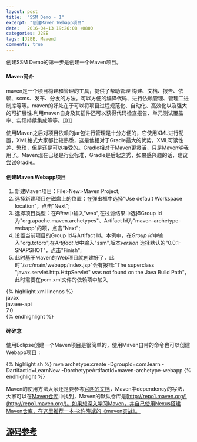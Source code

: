 ```yaml
---
layout: post
title:  "SSM Demo - 1"
excerpt: "创建Maven Webapp项目"
date:   2016-04-13 19:26:08 +0800
categories: J2EE
tags: [J2EE, Maven]
comments: true
---
```


创建SSM Demo的第一步是创建一个Maven项目。

#### Maven简介

maven是一个项目构建和管理的工具，提供了帮助管理 构建、文档、报告、依赖、scms、发布、分发的方法。可以方便的编译代码、进行依赖管理、管理二进制库等等。maven的好处在于可以将项目过程规范化、自动化、高效化以及强大的可扩展性.利用maven自身及其插件还可以获得代码检查报告、单元测试覆盖率、实现持续集成等等。[[01]](http://www.trinea.cn/android/maven/)

使用Maven之后对项目依赖的jar包进行管理是十分方便的，它使用XML进行配置，XML格式大家都比较熟悉，这是他相对于Gradle最大的优势，XML可读性差、繁琐，但是还是可以接受的。Gradle相对于Maven更灵活，只是Maven够我用了。Maven现在已经是行业标准，Gradle是后起之秀，如果感兴趣的话，建议尝试Gradle。

#### 创建Maven Webapp项目

1. 新建Maven项目：File>New>Maven Project;
2. 选择新建项目在磁盘上的位置：在弹出框中选择"Use default Workspace location"，点击"Next";
3. 选择项目类型：在*Filter*中输入"web",在过滤结果中选择Group Id为"org.apache.maven.archetypes"、Artifact Id为"maven-archetype-webapp"的项，点击"Next";
4. 设置当前项目的Group Id与Artifact Id。本例中，在*Group Id*中输入"org.totoro",在*Artifact Id*中输入"ssm",版本*version* 选择默认的"0.0.1-SNAPSHOT"，点击"Finish";
5. 此时基于Maven的Web项目就创建好了，此时"/src/main/webapp/index.jsp"会有报错:"The superclass "javax.servlet.http.HttpServlet" was not found on the Java Build Path"，此时需要在pom.xml文件的依赖项中加入

{% highlight xml linenos %}
<dependency>  
  <groupId>javax</groupId>  
  <artifactId>javaee-api</artifactId>  
  <version>7.0</version>  
</dependency>
{% endhighlight %}

#### 碎碎念

使用Eclipse创建一个Maven项目是很简单的，使用Maven自带的命令也可以创建Webapp项目：

{% highlight sh %}
mvn archetype:create -DgroupId=com.learn -DartifactId=LearnNew -DarchetypeArtifactId=maven-archetype-webapp
{% endhighlight %}

Maven的使用方法大家还是要参考[官网的文档](http://maven.apache.org/)，Maven中dependency的写法，大家可以在[Maven仓库](http://mvnrepository.com/)中找到，Maven的默认仓库是[http://repo1.maven.org/](http://repo1.maven.org/)。如果想深入学习Maven，并自己使用Nexus搭建Maven仓库，在这里推荐一本书:许晓斌的《maven实战》。

[源码参考](https://github.com/jiangpz/ssm/tree/0fa938316739a2d7ccb4471970ce137ac92daffe)
-------
